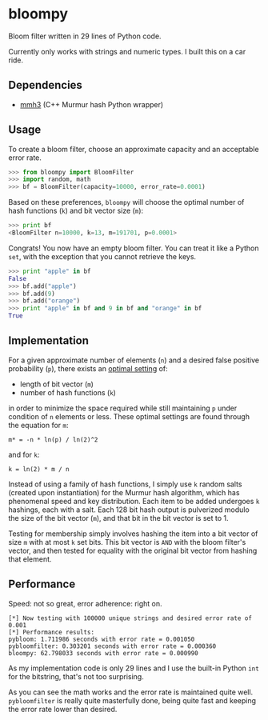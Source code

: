 bloompy
====

Bloom filter written in 29 lines of Python code.

Currently only works with strings and numeric types. I built this on a car ride.

## Dependencies
* [mmh3](https://github.com/hajimes/mmh3) (C++ Murmur hash Python wrapper)

## Usage

To create a bloom filter, choose an approximate capacity and an acceptable error rate.

```python
>>> from bloompy import BloomFilter
>>> import random, math
>>> bf = BloomFilter(capacity=10000, error_rate=0.0001)
```

 Based on these preferences, `bloompy` will choose the optimal number of hash functions (`k`) and bit vector size (`m`): 

```python
>>> print bf
<BloomFilter n=10000, k=13, m=191701, p=0.0001>
```

Congrats! You now have an empty bloom filter. You can treat it like a Python `set`, with the exception that you cannot retrieve the keys. 

```python
>>> print "apple" in bf
False
>>> bf.add("apple")
>>> bf.add(9)
>>> bf.add("orange")
>>> print "apple" in bf and 9 in bf and "orange" in bf
True
```

## Implementation

For a given approximate number of elements (`n`) and a desired false positive probability (`p`), there exists an [optimal setting](http://en.wikipedia.org/wiki/Bloom_filter#Optimal_number_of_hash_functions) of:

* length of bit vector (`m`)
* number of hash functions (`k`)

in order to minimize the space required while still maintaining `p` under condition of `n` elements or less. These optimal settings are found through the equation for `m`:

    m* = -n * ln(p) / ln(2)^2
    
and for `k`:
    
    k = ln(2) * m / n

Instead of using a family of hash functions, I simply use `k` random salts (created upon instantiation) for the Murmur hash algorithm, which has phenomenal speed and key distribution. Each item to be added undergoes `k` hashings, each with a salt. Each 128 bit hash output is pulverized modulo the size of the bit vector (`m`), and that bit in the bit vector is set to 1.

Testing for membership simply involves hashing the item into a bit vector of size `m` with at most `k` set bits. This bit vector is `AND` with the bloom filter's vector, and then tested for equality with the original bit vector from hashing that element. 

## Performance

Speed: not so great, error adherence: right on.

```
[*] Now testing with 100000 unique strings and desired error rate of 0.001
[*] Performance results: 
pybloom: 1.711986 seconds with error rate = 0.001050
pybloomfilter: 0.303201 seconds with error rate = 0.000360
bloompy: 62.798033 seconds with error rate = 0.000990
```

As my implementation code is only 29 lines and I use the built-in Python `int` for the bitstring, that's not too surprising. 

As you can see the math works and the error rate is maintained quite well. `pybloomfilter` is really quite masterfully done, being quite fast and keeping the error rate lower than desired. 